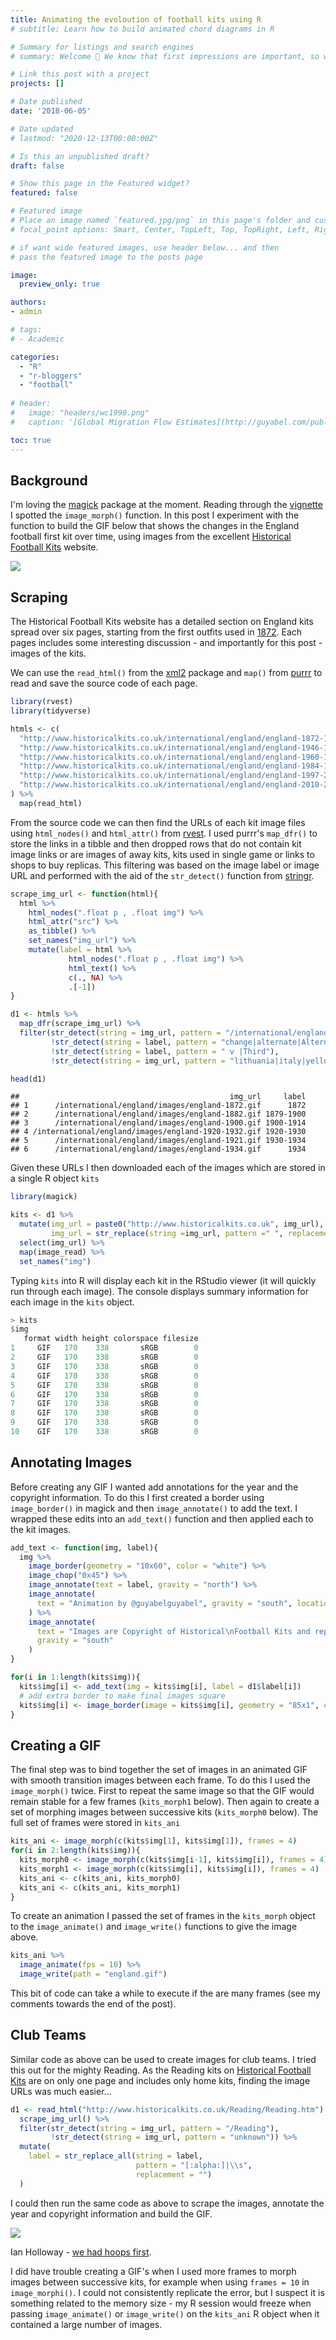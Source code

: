 ```yaml
---
title: Animating the evoloution of football kits using R
# subtitle: Learn how to build animated chord diagrams in R

# Summary for listings and search engines
# summary: Welcome 👋 We know that first impressions are important, so we've populated your new site with some initial content to help you get familiar with everything in no time.

# Link this post with a project
projects: []

# Date published
date: '2018-06-05'

# Date updated
# lastmod: "2020-12-13T00:00:00Z"

# Is this an unpublished draft?
draft: false

# Show this page in the Featured widget?
featured: false

# Featured image 
# Place an image named `featured.jpg/png` in this page's folder and customize its options here.
# focal_point options: Smart, Center, TopLeft, Top, TopRight, Left, Right, BottomLeft, Bottom, BottomRight

# if want wide featured images, use header below... and then
# pass the featured image to the posts page

image:
  preview_only: true

authors:
- admin

# tags:
# - Academic

categories: 
  - "R"
  - "r-bloggers"
  - "football"
  
# header:
#   image: "headers/wc1990.png"
#   caption: '[Global Migration Flow Estimates](http://guyabel.com/publication/global-migration-estimates-by-gender/)'

toc: true
---
```





## Background

I'm loving the [magick](https://cran.r-project.org/web/packages/magick/) package at the moment. Reading through the [vignette](https://cran.r-project.org/web/packages/magick/vignettes/intro.html) I spotted the `image_morph()` function. In this post I experiment with the function to build the GIF below that shows the changes in the England football first kit over time, using images from the excellent [Historical Football Kits](http://www.historicalkits.co.uk/) website.

![ ](abel-england.gif)

## Scraping

The Historical Football Kits website has a detailed section on England kits spread over six pages, starting from the first outfits used in [1872](http://www.historicalkits.co.uk/international/england/england-1872-1939.html). Each pages includes some interesting discussion - and importantly for this post - images of the kits.

We can use the `read_html()` from the [xml2](https://cran.r-project.org/web/packages/xml2/) package and `map()` from [purrr](https://cran.r-project.org/web/packages/purrr) to read and save the source code of each page.

```r
library(rvest)
library(tidyverse)

htmls <- c( 
  "http://www.historicalkits.co.uk/international/england/england-1872-1939.html",
  "http://www.historicalkits.co.uk/international/england/england-1946-1960.html",
  "http://www.historicalkits.co.uk/international/england/england-1960-1983.html",
  "http://www.historicalkits.co.uk/international/england/england-1984-1997.html",
  "http://www.historicalkits.co.uk/international/england/england-1997-2010.html",
  "http://www.historicalkits.co.uk/international/england/england-2010-2019.html"
) %>%
  map(read_html)
```

From the source code we can then find the URLs of each kit image files using `html_nodes()` and `html_attr()` from [rvest](https://cran.r-project.org/web/packages/rvest/). I used purrr's `map_dfr()` to store the links in a tibble and then dropped rows that do not contain kit image links or are images of away kits, kits used in single game or links to shops to buy replicas. This filtering was based on the image label or image URL and performed with the aid of the `str_detect()` function from [stringr](https://cran.r-project.org/web/packages/stringr/).


```r
scrape_img_url <- function(html){
  html %>%
    html_nodes(".float p , .float img") %>%
    html_attr("src") %>%
    as_tibble() %>%
    set_names("img_url") %>%
    mutate(label = html %>% 
             html_nodes(".float p , .float img") %>%
             html_text() %>%
             c(., NA) %>%
             .[-1])
}

d1 <- htmls %>% 
  map_dfr(scrape_img_url) %>%
  filter(str_detect(string = img_url, pattern = "/international/england"),
         !str_detect(string = label, pattern = "change|alternate|Alternate|Change"),
         !str_detect(string = label, pattern = " v |Third"),
         !str_detect(string = img_url, pattern = "lithuania|italy|yellow|red"))
```




```r
head(d1)
```

```
##                                               img_url     label
## 1      /international/england/images/england-1872.gif      1872
## 2      /international/england/images/england-1882.gif 1879-1900
## 3      /international/england/images/england-1900.gif 1900-1914
## 4 /international/england/images/england-1920-1932.gif 1920-1930
## 5      /international/england/images/england-1921.gif 1930-1934
## 6      /international/england/images/england-1934.gif      1934
```

Given these URLs I then downloaded each of the images which are stored in a single R object `kits`


```r
library(magick)

kits <- d1 %>%
  mutate(img_url = paste0("http://www.historicalkits.co.uk", img_url),
         img_url = str_replace(string =img_url, pattern =" ", replacement = "%20")) %>%
  select(img_url) %>%
  map(image_read) %>%
  set_names("img")
```

Typing `kits` into R will display each kit in the RStudio viewer (it will quickly run through each image). The console displays summary information for each image in the `kits` object.


```r
> kits
$img
   format width height colorspace filesize
1     GIF   170    338       sRGB        0
2     GIF   170    338       sRGB        0
3     GIF   170    338       sRGB        0
4     GIF   170    338       sRGB        0
5     GIF   170    338       sRGB        0
6     GIF   170    338       sRGB        0
7     GIF   170    338       sRGB        0
8     GIF   170    338       sRGB        0
9     GIF   170    338       sRGB        0
10    GIF   170    338       sRGB        0
```

## Annotating Images

Before creating any GIF I wanted add annotations for the year and the copyright information. To do this I first created a border using `image_border()` in magick and then `image_annotate()` to add the text. I wrapped these edits into an `add_text()` function and then applied each to the kit images.


```r
add_text <- function(img, label){
  img %>%
    image_border(geometry = "10x60", color = "white") %>%
    image_chop("0x45") %>%
    image_annotate(text = label, gravity = "north") %>%
    image_annotate(
      text = "Animation by @guyabelguyabel", gravity = "south", location = "+0+45"
    ) %>%
    image_annotate(
      text = "Images are Copyright of Historical\nFootball Kits and reproduced by\nkind permission.",
      gravity = "south"
    )
}

for(i in 1:length(kits$img)){
  kits$img[i] <- add_text(img = kits$img[i], label = d1$label[i])
  # add extra border to make final images square
  kits$img[i] <- image_border(image = kits$img[i], geometry = "85x1", color = "white")
}
```

## Creating a GIF

The final step was to bind together the set of images in an animated GIF with smooth transition images between each frame. To do this I used the `image_morph()` twice. First to repeat the same image so that the GIF would remain stable for a few frames (`kits_morph1` below). Then again to create a set of morphing images between successive kits (`kits_morph0` below). The full set of frames were stored in `kits_ani`


```r
kits_ani <- image_morph(c(kits$img[1], kits$img[1]), frames = 4)
for(i in 2:length(kits$img)){
  kits_morph0 <- image_morph(c(kits$img[i-1], kits$img[i]), frames = 4)
  kits_morph1 <- image_morph(c(kits$img[i], kits$img[i]), frames = 4)
  kits_ani <- c(kits_ani, kits_morph0)
  kits_ani <- c(kits_ani, kits_morph1)
}
```

To create an animation I passed the set of frames in the `kits_morph` object to the `image_animate()` and `image_write()` functions to give the image above. 


```r
kits_ani %>%
  image_animate(fps = 10) %>%
  image_write(path = "england.gif")
```

This bit of code can take a while to execute if the are many frames (see my comments towards the end of the post).

## Club Teams

Similar code as above can be used to create images for club teams. I tried this out for the mighty Reading. As the Reading kits on [Historical Football Kits](http://www.historicalkits.co.uk/Reading/Reading.htm) are on only one page and includes only home kits, finding the image URLs was much easier...


```r
d1 <- read_html("http://www.historicalkits.co.uk/Reading/Reading.htm") %>%
  scrape_img_url() %>%
  filter(str_detect(string = img_url, pattern = "/Reading"),
         !str_detect(string = img_url, pattern = "unknown")) %>%
  mutate(
    label = str_replace_all(string = label,
                            pattern = "[:alpha:]|\\s", 
                            replacement = "")
  )
```

I could then run the same code as above to scrape the images, annotate the year and copyright information and build the GIF. 

![ ](abel-reading.gif)

Ian Holloway - [we had hoops first](https://www.getreading.co.uk/news/reading-berkshire-news/sky-sports-pundit-ian-holloway-12023342).

I did have trouble creating a GIF's when I used more frames to morph images between successive kits, for example when using `frames = 10` in `image_morphi()`. I could not consistently replicate the error, but I suspect it is something related to the memory size - my R session would freeze when passing `image_animate()` or `image_write()` on the `kits_ani` R object when it contained a large number of images.
